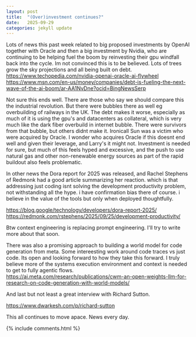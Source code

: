 ```yaml
---
layout: post
title:  "(Over)investment continues?"
date:   2025-09-29
categories: jekyll update
---
```


Lots of news this past week related to big proposed investments by OpenAI together with Oracle and then a big investment by Nvidia, who are continuing to be helping fuel the boom by reinvesting their gpu windfall back into the cycle. Im not convinced this is to be believed. Lots of trees grow the sky projections and all being built on debt.
<https://www.techopedia.com/nvidia-openai-oracle-ai-flywheel>
<https://www.msn.com/en-us/money/companies/debt-is-fueling-the-next-wave-of-the-ai-boom/ar-AA1NvDne?ocid=BingNewsSerp>

Not sure this ends well. There are those who say we should compare this the industrial revolution. But there were bubbles there as well eg overbuilding of railways in the UK. The debt makes it worse, especially as much of it is using the gpu's and datacenters as collateral, which is very much like the dark fiber overbuild in internet bubble. There were survivors from that bubble, but others didnt make it. Ironicall Sun was a victim who were acquired by Oracle. I wonder who acquires Oracle if this doesnt end well and given their leverage, and Larry's it might not. Investment is needed for sure, but much of this feels hyped and excessive, and the push to use natural gas and other non-renewable energy sources as part of the rapid buildout also feels problematic.

In other news the Dora report for 2025 was released, and Rachel Stephens of Redmonk had a good article summarizing her reaction. which is that addressing just coding isnt solving the development productivity problem, not withstanding all the hype. i have confirmation bias there of course. i believe in the value of the tools but only when deployed thoughtfully.

<https://blog.google/technology/developers/dora-report-2025/>
<https://redmonk.com/rstephens/2025/09/25/development-productivity/>

Btw context engineering is replacing prompt engineering. I'll try to write more about that soon.

There was also a promising approach to building a world model for code generation from meta. Some intereesting work around code traces vs just code. Its open and looking forward to how they take this forward. I truly believe more of the systems execution environment and context is needed to get to fully agentic flows.
<https://ai.meta.com/research/publications/cwm-an-open-weights-llm-for-research-on-code-generation-with-world-models/>

And last but not least a great interview with Richard Sutton.

<https://www.dwarkesh.com/p/richard-sutton>

This all continues to move apace. News every day.

{% include comments.html %}
